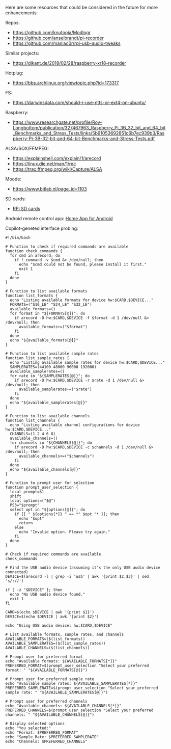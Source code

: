 Here are some resources that could be considered in the future for more enhancements:

Repos:
- https://github.com/knutopia/Modlogr
- https://github.com/anselbrandt/pi-recorder
- https://github.com/maniac0r/rpi-usb-audio-tweaks

Similar projects:
- https://dikant.de/2018/02/28/raspberry-xr18-recorder

Hotplug:
- https://bbs.archlinux.org/viewtopic.php?id=173317

FS:
- https://darwinsdata.com/should-i-use-ntfs-or-ext4-on-ubuntu/

Raspberry:
- https://www.researchgate.net/profile/Roy-Longbottom/publication/327467963_Raspberry_Pi_3B_32_bit_and_64_bit_Benchmarks_and_Stress_Tests/links/5b91053692851c6b7ec939b3/Raspberry-Pi-3B-32-bit-and-64-bit-Benchmarks-and-Stress-Tests.pdf

ALSA/SOX/FFMPEG:
- https://explainshell.com/explain/1/arecord
- https://linux.die.net/man/1/rec
- https://trac.ffmpeg.org/wiki/Capture/ALSA

Moode:
- https://www.bitlab.nl/page_id=1103

SD cards:
- [RPi SD cards](https://elinux.org/RPi_SD_cards)

Android remote control app:
[Home App for Android](https://github.com/Domi04151309/HomeApp#readme)


Copilot-geneted interface probing:
```
#!/bin/bash

# Function to check if required commands are available
function check_commands {
  for cmd in arecord; do
    if ! command -v $cmd &> /dev/null; then
      echo "$cmd could not be found, please install it first."
      exit 1
    fi
  done
}

# Function to list available formats
function list_formats {
  echo "Listing available formats for device hw:$CARD,$DEVICE..."
  FORMATS=("S16_LE" "S24_LE" "S32_LE")
  available_formats=()
  for format in "${FORMATS[@]}"; do
    if arecord -D hw:$CARD,$DEVICE -f $format -d 1 /dev/null &> /dev/null; then
      available_formats+=("$format")
    fi
  done
  echo "${available_formats[@]}"
}

# Function to list available sample rates
function list_sample_rates {
  echo "Listing available sample rates for device hw:$CARD,$DEVICE..."
  SAMPLERATES=(44100 48000 96000 192000)
  available_samplerates=()
  for rate in "${SAMPLERATES[@]}"; do
    if arecord -D hw:$CARD,$DEVICE -r $rate -d 1 /dev/null &> /dev/null; then
      available_samplerates+=("$rate")
    fi
  done
  echo "${available_samplerates[@]}"
}

# Function to list available channels
function list_channels {
  echo "Listing available channel configurations for device hw:$CARD,$DEVICE..."
  CHANNELS=(1 2 4 6 8)
  available_channels=()
  for channels in "${CHANNELS[@]}"; do
    if arecord -D hw:$CARD,$DEVICE -c $channels -d 1 /dev/null &> /dev/null; then
      available_channels+=("$channels")
    fi
  done
  echo "${available_channels[@]}"
}

# Function to prompt user for selection
function prompt_user_selection {
  local prompt=$1
  shift
  local options=("$@")
  PS3="$prompt"
  select opt in "${options[@]}"; do
    if [[ " ${options[*]} " == *" $opt "* ]]; then
      echo "$opt"
      return
    else
      echo "Invalid option. Please try again."
    fi
  done
}

# Check if required commands are available
check_commands

# Find the USB audio device (assuming it's the only USB audio device connected)
DEVICE=$(arecord -l | grep -i 'usb' | awk '{print $2,$3}' | sed 's/://')

if [ -z "$DEVICE" ]; then
  echo "No USB audio device found."
  exit 1
fi

CARD=$(echo $DEVICE | awk '{print $1}')
DEVICE=$(echo $DEVICE | awk '{print $2}')

echo "Using USB audio device: hw:$CARD,$DEVICE"

# List available formats, sample rates, and channels
AVAILABLE_FORMATS=($(list_formats))
AVAILABLE_SAMPLERATES=($(list_sample_rates))
AVAILABLE_CHANNELS=($(list_channels))

# Prompt user for preferred format
echo "Available formats: ${AVAILABLE_FORMATS[*]}"
PREFERRED_FORMAT=$(prompt_user_selection "Select your preferred format: " "${AVAILABLE_FORMATS[@]}")

# Prompt user for preferred sample rate
echo "Available sample rates: ${AVAILABLE_SAMPLERATES[*]}"
PREFERRED_SAMPLERATE=$(prompt_user_selection "Select your preferred sample rate: " "${AVAILABLE_SAMPLERATES[@]}")

# Prompt user for preferred channels
echo "Available channels: ${AVAILABLE_CHANNELS[*]}"
PREFERRED_CHANNELS=$(prompt_user_selection "Select your preferred channels: " "${AVAILABLE_CHANNELS[@]}")

# Display selected options
echo "You selected:"
echo "Format: $PREFERRED_FORMAT"
echo "Sample Rate: $PREFERRED_SAMPLERATE"
echo "Channels: $PREFERRED_CHANNELS"
```
